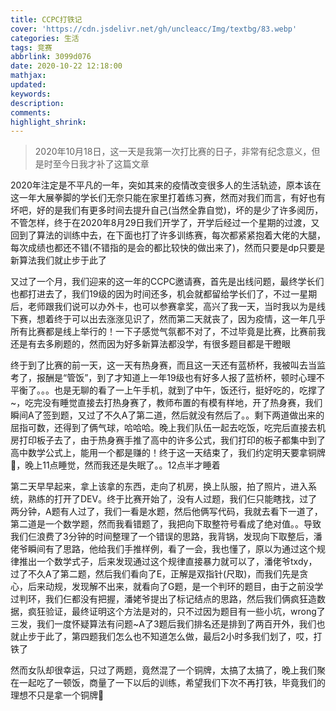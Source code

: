 ```yaml
---
title: CCPC打铁记
cover: 'https://cdn.jsdelivr.net/gh/uncleacc/Img/textbg/83.webp'
categories: 生活
tags: 竞赛
abbrlink: 3099d076
date: 2020-10-22 12:18:00
mathjax:
updated:
keywords:
description:
comments:
highlight_shrink:
---
```


> 2020年10月18日，这一天是我第一次打比赛的日子，非常有纪念意义，但是时至今日我才补了这篇文章

2020年注定是不平凡的一年，突如其来的疫情改变很多人的生活轨迹，原本该在这一年大展拳脚的学长们无奈只能在家里打着练习赛，然而对我们而言，有好也有坏吧，好的是我们有更多时间去提升自己(当然全靠自觉)，坏的是少了许多阅历，不管怎样，终于在2020年8月29日我们开学了，开学后经过一个星期的过渡，又回到了算法的训练中去，在下面也打了许多训练赛，每次都紧紧抱着大佬的大腿，每次成绩也都还不错(不错指的是会的都比较快的做出来了)，然而只要是dp只要是新算法我们就止步于此了

又过了一个月，我们迎来的这一年的CCPC邀请赛，首先是出线问题，最终学长们也都打进去了，我们19级的因为时间还多，机会就都留给学长们了，不过一星期后，老师跟我们说可以办外卡，也可以参赛拿奖，高兴了我一天，当时我以为是线下赛，想着终于可以出去涨涨见识了，然而第二天就丧了，因为疫情，这一年几乎所有比赛都是线上举行的！一下子感觉气氛都不对了，不过毕竟是比赛，比赛前我还是有去多刷题的，然而因为好多新算法都没学，有很多题目都是干瞪眼

终于到了比赛的前一天，这一天有热身赛，而且这一天还有蓝桥杯，我被叫去当监考了，报酬是“管饭”，到了才知道上一年19级也有好多人报了蓝桥杯，顿时心理不平衡了。。。也是无聊的看了一上午手机，就到了中午，饭还行，挺好吃的，吃撑了~，吃完没有睡觉直接去打热身赛了，教师布置的有模有样地，开了热身赛，我们瞬间A了签到题，又过了不久A了第二道，然后就没有然后了。。剩下两道做出来的屈指可数，还得到了俩气球，哈哈哈。晚上我们队伍一起去吃饭，吃完后直接去机房打印板子去了，由于热身赛手推了高中的许多公式，我们打印的板子都集中到了高中数学公式上，能用一个都是赚的！终于这一天结束了，我们约定明天要拿铜牌🥉，晚上11点睡觉，然而我还是失眠了。。12点半才睡着

第二天早早起来，拿上该拿的东西，走向了机房，换上队服，拍了照片，进入系统，熟练的打开了DEV。终于比赛开始了，没有人过题，我们仨只能瞎找，过了两分钟，A题有人过了，我们一看是水题，然后他俩写代码，我就去看下一道了，第二道是一个数学题，然而我看错题了，我把向下取整符号看成了绝对值。。导致我们仨浪费了3分钟的时间整理了一个错误的思路，我背锅，发现向下取整后，潘佬爷瞬间有了思路，他给我们手推样例，看了一会，我也懂了，原以为通过这个规律推出一个数学式子，后来发现通过这个规律直接暴力就可以了，潘佬爷txdy，过了不久A了第二题，然后我们看向了E，正解是双指针(尺取)，而我们先是贪心，后来动规，发现解不出来，就看向了G题，是一个判环的题目，由于之前没学过判环，我们仨都没有把握，潘姥爷提出了标记结点的思路，然后我们俩疯狂造数据，疯狂验证，最终证明这个方法是对的，只不过因为题目有一些小坑，wrong了三发，我们一度怀疑算法有问题~A了3题后我们排名还是排到了两百开外，我们也就止步于此了，第四题我们怎么也不知道怎么做，最后2小时多我们划了，哎，打铁了

然而女队却很幸运，只过了两题，竟然混了一个铜牌，太搞了太搞了，晚上我们聚在一起吃了一顿饭，商量了一下以后的训练，希望我们下次不再打铁，毕竟我们的理想不只是拿一个铜牌💪
